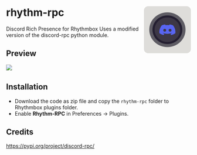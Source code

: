 # rhythm-rpc <img src=rhythm-rpc/icon.png align=right width=128 height=128/>
Discord Rich Presence for Rhythmbox
Uses a modified version of the discord-rpc python module.

## Preview

<img src=preview.gif/>

## Installation

- Download the code as zip file and copy the `rhythm-rpc` folder to Rhythmbox plugins folder.
- Enable **Rhythm-RPC** in Preferences -> Plugins.

## Credits

https://pypi.org/project/discord-rpc/
